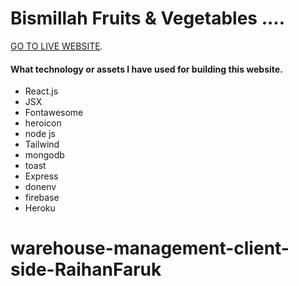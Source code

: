 # Bismillah Fruits & Vegetables ....

[GO TO LIVE WEBSITE](https://asighnment-11-projects.web.app/).

#### What technology or assets I have used for building this website.
* React.js
* JSX
* Fontawesome
* heroicon
* node js 
* Tailwind
* mongodb
* toast
* Express
* donenv
* firebase
* Heroku
# warehouse-management-client-side-RaihanFaruk

